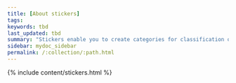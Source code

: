 ```yaml
---
title: [About stickers]
tags:
keywords: tbd
last_updated: tbd
summary: "Stickers enable you to create categories for classification of objects, including pinboards, answers, data sources, and worksheets."
sidebar: mydoc_sidebar
permalink: /:collection/:path.html
---
```


{% include content/stickers.html %}
